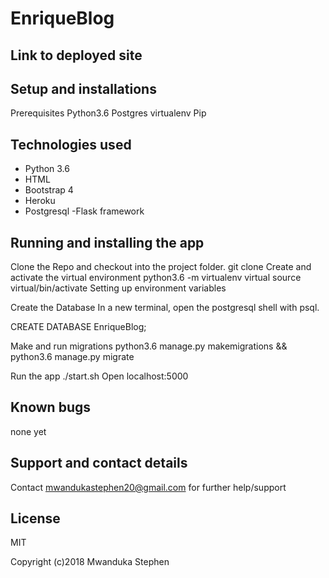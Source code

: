 # EnriqueBlog

## Link to deployed site


## Setup and installations
Prerequisites
Python3.6
Postgres
virtualenv
Pip


## Technologies used
- Python 3.6
- HTML
- Bootstrap 4
- Heroku
- Postgresql
-Flask framework

## Running and installing the app
Clone the Repo and checkout into the project folder.
git clone
Create and activate the virtual environment
python3.6 -m virtualenv virtual
source virtual/bin/activate
Setting up environment variables

Create the Database
In a new terminal, open the postgresql shell with psql.

CREATE DATABASE EnriqueBlog;

Make and run migrations
python3.6 manage.py makemigrations && python3.6 manage.py migrate

Run the app
./start.sh
Open localhost:5000

## Known bugs
none yet

## Support and contact details
Contact mwandukastephen20@gmail.com for further help/support

## License
MIT

Copyright (c)2018 Mwanduka Stephen
